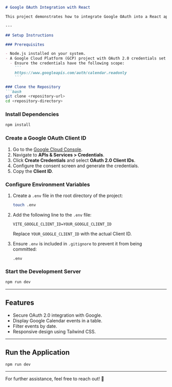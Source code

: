 ```markdown
# Google OAuth Integration with React

This project demonstrates how to integrate Google OAuth into a React application using the `@react-oauth/google` package. The setup includes retrieving calendar events via Google Calendar API and securing sensitive information like the client ID.

---

## Setup Instructions

### Prerequisites

- Node.js installed on your system.
- A Google Cloud Platform (GCP) project with OAuth 2.0 credentials set up.
  - Ensure the credentials have the following scope:
    ```
    https://www.googleapis.com/auth/calendar.readonly
    ```

### Clone the Repository
```bash
git clone <repository-url>
cd <repository-directory>
```

### Install Dependencies
```bash
npm install
```

### Create a Google OAuth Client ID

1. Go to the [Google Cloud Console](https://console.cloud.google.com/).
2. Navigate to **APIs & Services > Credentials**.
3. Click **Create Credentials** and select **OAuth 2.0 Client IDs**.
4. Configure the consent screen and generate the credentials.
5. Copy the **Client ID**.

### Configure Environment Variables

1. Create a `.env` file in the root directory of the project:
   ```bash
   touch .env
   ```

2. Add the following line to the `.env` file:
   ```
   VITE_GOOGLE_CLIENT_ID=YOUR_GOOGLE_CLIENT_ID
   ```
   Replace `YOUR_GOOGLE_CLIENT_ID` with the actual Client ID.

3. Ensure `.env` is included in `.gitignore` to prevent it from being committed:
   ```
   .env
   ```

### Start the Development Server
```bash
npm run dev
```

---

## Features

- Secure OAuth 2.0 integration with Google.
- Display Google Calendar events in a table.
- Filter events by date.
- Responsive design using Tailwind CSS.

---

## Run the Application
```bash
npm run dev
```

---

For further assistance, feel free to reach out! 🚀
```